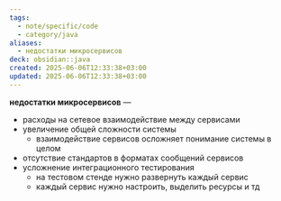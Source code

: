```yaml
---
tags:
  - note/specific/code
  - category/java
aliases:
  - недостатки микросервисов
deck: obsidian::java
created: 2025-06-06T12:33:38+03:00
updated: 2025-06-06T12:33:38+03:00
---
```


**недостатки микросервисов**
—
- расходы на сетевое взаимодействие между сервисами
- увеличение общей сложности системы
	- взаимодействие сервисов осложняет понимание системы в целом
- отсутствие стандартов в форматах сообщений сервисов
- усложнение интеграционного тестирования
	- на тестовом стенде нужно развернуть каждый сервис
	- каждый сервис нужно настроить, выделить ресурсы и тд
